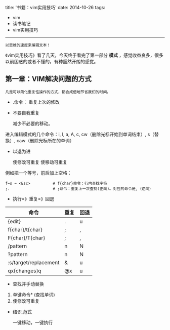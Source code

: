 title: '书籍：vim实用技巧'
date: 2014-10-26
tags:
- vim 
- 读书笔记
- vim实用技巧 

--- 

    以思维的速度来编辑文本！

《vim实用技巧》看了几天，今天终于看完了第一部分 **模式** ，感觉收益良多，很多以前困惑的或者不懂的，有种豁然开朗的感觉。

<!--more-->

## 第一章：VIM解决问题的方式

    凡是可以简化重复性操作的方式，都会成倍地节省我们的时间。

-  .命令： 重复上次的修改
-  不要自我重复

    减少不必要的移动。

进入编辑模式的几个命令：i, I, a, A, c, cw（删除光标开始到单词结束）, s（替换）, caw（删除光标所在的单词）

-  以退为进 

    使修改可重复
    使移动可重复

例如把一个等号，前后加上空格：

```
f=s = <Esc>          # f{char}命令：行内查找字符
;.                   # ;命令：重复上一次查找(正向)。对应的命令是,（逆向）
```

-  执行=》重复=》回退

命令                  | 重复 | 回退
---                   | ---  | ---
{edit}                | .    | u
f{char}/t{char}       | ;    | ,
F{char}/T{char}       | ;    | ,
/pattern<CR>          | n    | N
?pattern<CR>          | n    | N
:s/target/replacement | &    | u
qx{changes}q          | @x   | u

-  查找并手动替换

1. 单键命令\* (查找单词)
2. 使修改可重复 

-  结识.范式

    一键移动，一键执行

